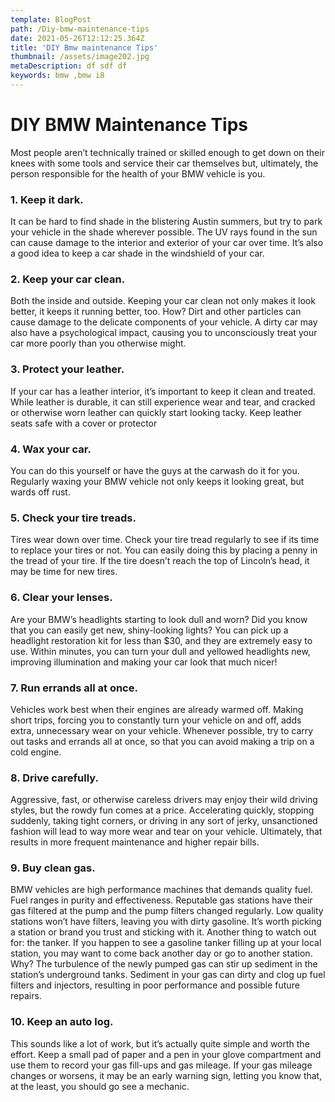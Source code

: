 ```yaml
---
template: BlogPost
path: /Diy-bmw-maintenance-tips
date: 2021-05-26T12:12:25.364Z
title: 'DIY Bmw maintenance Tips'
thumbnail: /assets/image202.jpg
metaDescription: df sdf df
keywords: bmw ,bmw i8
---
```



#  DIY BMW Maintenance Tips
Most people aren’t technically trained or skilled enough to get down on their knees with some tools and service their car themselves but, ultimately, the person responsible for the health of your BMW vehicle is you. 
### 1. Keep it dark. 
 It can be hard to find shade in the blistering Austin summers, but try to park your vehicle in the shade wherever possible. The UV rays found in the sun can cause damage to the interior and exterior of your car over time. It’s also a good idea to keep a car shade in the windshield of your car.
###  2. Keep your car clean.
 Both the inside and outside. Keeping your car clean not only makes it look better, it keeps it running better, too. How? Dirt and other particles can cause damage to the delicate components of your vehicle. A dirty car may also have a psychological impact, causing you to unconsciously treat your car more poorly than you otherwise might.
 <script async src="https://pagead2.googlesyndication.com/pagead/js/adsbygoogle.js?client=ca-pub-9428197784618612"
     crossorigin="anonymous"></script>
<ins class="adsbygoogle"
     style="display:block; text-align:center;"
     data-ad-layout="in-article"
     data-ad-format="fluid"
     data-ad-client="ca-pub-9428197784618612"
     data-ad-slot="3748545571"></ins>
<script>
     (adsbygoogle = window.adsbygoogle || []).push({});
</script>
### 3. Protect your leather.
 If your car has a leather interior, it’s important to keep it clean and treated. While leather is durable, it can still experience wear and tear, and cracked or otherwise worn leather can quickly start looking tacky. Keep leather seats safe with a cover or protector
### 4. Wax your car. 
 You can do this yourself or have the guys at the carwash do it for you. Regularly waxing your BMW vehicle not only keeps it looking great, but wards off rust.
### 5. Check your tire treads. 
Tires wear down over time. Check your tire tread regularly to see if its time to replace your tires or not. You can easily doing this by placing a penny in the tread of your tire. If the tire doesn’t reach the top of Lincoln’s head, it may be time for new tires.
### 6. Clear your lenses. 
Are your BMW’s headlights starting to look dull and worn? Did you know that you can easily get new, shiny-looking lights? You can pick up a headlight restoration kit for less than $30, and they are extremely easy to use. Within minutes, you can turn your dull and yellowed headlights new, improving illumination and making your car look that much nicer!
### 7. Run errands all at once. 
Vehicles work best when their engines are already warmed off. Making short trips, forcing you to constantly turn your vehicle on and off, adds extra, unnecessary wear on your vehicle. Whenever possible, try to carry out tasks and errands all at once, so that you can avoid making a trip on a cold engine.
### 8. Drive carefully. 
Aggressive, fast, or otherwise careless drivers may enjoy their wild driving styles, but the rowdy fun comes at a price. Accelerating quickly, stopping suddenly, taking tight corners, or driving in any sort of jerky, unsanctioned fashion will lead to way more wear and tear on your vehicle. Ultimately, that results in more frequent maintenance and higher repair bills.
### 9. Buy clean gas.
BMW vehicles are high performance machines that demands quality fuel. Fuel ranges in purity and effectiveness. Reputable gas stations have their gas filtered at the pump and the pump filters changed regularly. Low quality stations won’t have filters, leaving you with dirty gasoline. It’s worth picking a station or brand you trust and sticking with it.
Another thing to watch out for: the tanker. If you happen to see a gasoline tanker filling up at your local station, you may want to come back another day or go to another station. Why? The turbulence of the newly pumped gas can stir up sediment in the station’s underground tanks. Sediment in your gas can dirty and clog up fuel filters and injectors, resulting in poor performance and possible future repairs.
### 10. Keep an auto log.
 This sounds like a lot of work, but it’s actually quite simple and worth the effort. Keep a small pad of paper and a pen in your glove compartment and use them to record your gas fill-ups and gas mileage. If your gas mileage changes or worsens, it may be an early warning sign, letting you know that, at the least, you should go see a mechanic.
 
